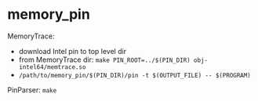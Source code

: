# memory_pin

MemoryTrace:
- download Intel pin to top level dir
- from MemoryTrace dir: `make PIN_ROOT=../$(PIN_DIR) obj-intel64/memtrace.so`
- `/path/to/memory_pin/$(PIN_DIR)/pin -t $(OUTPUT_FILE) -- $(PROGRAM)`


PinParser: `make`
